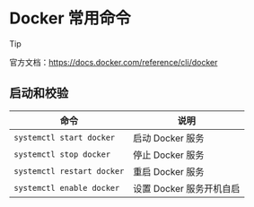 # Docker 常用命令

> [!tip]
> 官方文档：https://docs.docker.com/reference/cli/docker

## 启动和校验

| 命令                       | 说明                     |
| -------------------------- | ------------------------ |
| `systemctl start docker`   | 启动 Docker 服务         |
| `systemctl stop docker`    | 停止 Docker 服务         |
| `systemctl restart docker` | 重启 Docker 服务         |
| `systemctl enable docker`  | 设置 Docker 服务开机自启 |

<auto-dark />

<show-image src="/img/Docker_Command.png" />


